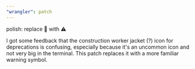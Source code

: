 ```yaml
---
"wrangler": patch
---
```


polish: replace 🦺 with ⚠️

I got some feedback that the construction worker jacket (?) icon for deprecations is confusing, especially because it's an uncommon icon and not very big in the terminal. This patch replaces it with a more familiar warning symbol.
